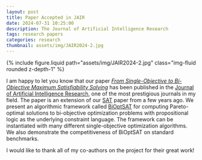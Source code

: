 ```yaml
---
layout: post
title: Paper Accepted in JAIR
date: 2024-07-31 10:25:00
description: The Journal of Artificial Intelligence Research
tags: research papers
categories: research
thumbnail: assets/img/JAIR2024-2.jpg
---
```


<div class="row mt-3">
    <div class="col-sm mt-3 mt-md-0">
        {% include figure.liquid path="assets/img/JAIR2024-2.jpg" class="img-fluid rounded z-depth-1" %}
    </div>
    <div class="col-sm mt-3 mt-md-0">
    </div>
</div>

I am happy to let you know that our paper [_From Single-Objective to Bi-Objective Maximum Satisfiability Solving_](https://jair.org/index.php/jair/article/view/15333) has been published in the [Journal of Artificial Intelligence Research](https://www.jair.org/index.php/jair), one of the most prestigious journals in my field. The paper is an extension of our [SAT](https://drops.dagstuhl.de/entities/document/10.4230/LIPIcs.SAT.2022.12) paper from a few years ago. We present an algorithmic framework called [BiOptSAT](https://bitbucket.org/coreo-group/cgss2/src/abstcg/) for computing Pareto-optimal solutions to bi-objective optimization problems with propositional logic as the underlying constraint language. The framework can be instantiated with many different single-objective optimization algorithms. We also demonstrate the competitiveness of BiOptSAT on standard benchmarks.

I would like to thank all of my co-authors on the project for their great work!
